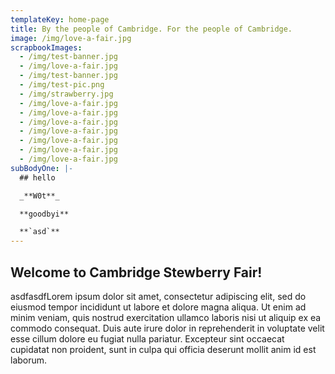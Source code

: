 ```yaml
---
templateKey: home-page
title: By the people of Cambridge. For the people of Cambridge.
image: /img/love-a-fair.jpg
scrapbookImages:
  - /img/test-banner.jpg
  - /img/love-a-fair.jpg
  - /img/test-banner.jpg
  - /img/test-pic.png
  - /img/strawberry.jpg
  - /img/love-a-fair.jpg
  - /img/love-a-fair.jpg
  - /img/love-a-fair.jpg
  - /img/love-a-fair.jpg
  - /img/love-a-fair.jpg
  - /img/love-a-fair.jpg
  - /img/love-a-fair.jpg
subBodyOne: |-
  ## hello

  _**W0t**_

  **goodbyi**

  **`asd`**
---
```

## Welcome to Cambridge Stewberry Fair!

asdfasdfLorem ipsum dolor sit amet, consectetur adipiscing elit, sed do eiusmod tempor 
incididunt ut labore et dolore magna aliqua. Ut enim ad minim veniam, quis 
nostrud exercitation ullamco laboris nisi ut aliquip ex ea commodo consequat. 
Duis aute irure dolor in reprehenderit in voluptate velit esse cillum dolore 
eu fugiat nulla pariatur. Excepteur sint occaecat cupidatat non proident, 
sunt in culpa qui officia deserunt mollit anim id est laborum.
